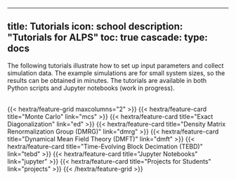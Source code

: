 
---
title: Tutorials
icon: school
description: "Tutorials for ALPS"
toc: true
cascade:
    type: docs
---
The following tutorials illustrate how to set up input parameters and collect simulation data. The example simulations are for small system sizes, so the results can be obtained in minutes.
The tutorials are available in both Python scripts and Jupyter notebooks (work in progress).

<br>
{{< hextra/feature-grid maxcolumns="2" >}}
  {{< hextra/feature-card
    title="Monte Carlo"
    link="mcs"
  >}}
  {{< hextra/feature-card
    title="Exact Diagonalization"
    link="ed"
  >}}
  {{< hextra/feature-card
    title="Density Matrix Renormalization Group (DMRG)"
    link="dmrg"
  >}}
  {{< hextra/feature-card
    title="Dynamical Mean Field Theory (DMFT)"
    link="dmft"
  >}}
  {{< hextra/feature-card
    title="Time-Evolving Block Decimation (TEBD)"
    link="tebd"
  >}}
  {{< hextra/feature-card
    title="Jupyter Notebooks"
    link="jupyter"
  >}}
  {{< hextra/feature-card
    title="Projects for Students"
    link="projects"
  >}}
{{< /hextra/feature-grid >}}




